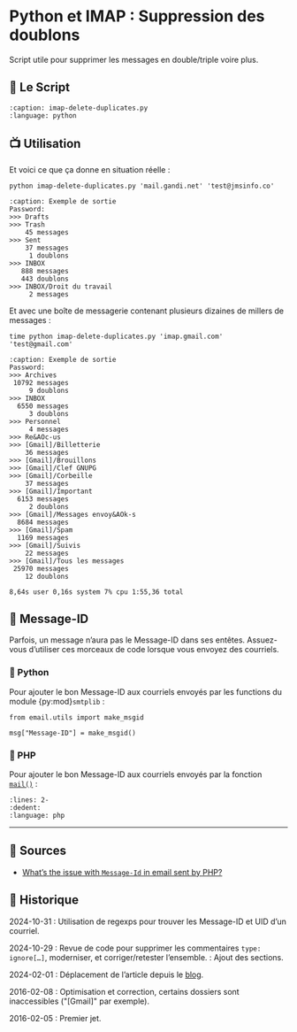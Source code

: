 # Python et IMAP : Suppression des doublons

Script utile pour supprimer les messages en double/triple voire plus.

## 🎩 Le Script

```{literalinclude} snippets/imaplib-suppression-des-doublons.py
:caption: imap-delete-duplicates.py
:language: python
```

## 📺 Utilisation

Et voici ce que ça donne en situation réelle :

```{code-block} shell
python imap-delete-duplicates.py 'mail.gandi.net' 'test@jmsinfo.co'
```

```{code-block} text
:caption: Exemple de sortie
Password:
>>> Drafts
>>> Trash
    45 messages
>>> Sent
    37 messages
     1 doublons
>>> INBOX
   888 messages
   443 doublons
>>> INBOX/Droit du travail
     2 messages
```

Et avec une boîte de messagerie contenant plusieurs dizaines de millers de messages :

```{code-block} shell
time python imap-delete-duplicates.py 'imap.gmail.com' 'test@gmail.com'
```

```{code-block} text
:caption: Exemple de sortie
Password:
>>> Archives
 10792 messages
     9 doublons
>>> INBOX
  6550 messages
     3 doublons
>>> Personnel
     4 messages
>>> Re&AOc-us
>>> [Gmail]/Billetterie
    36 messages
>>> [Gmail]/Brouillons
>>> [Gmail]/Clef GNUPG
>>> [Gmail]/Corbeille
    37 messages
>>> [Gmail]/Important
  6153 messages
     2 doublons
>>> [Gmail]/Messages envoy&AOk-s
  8684 messages
>>> [Gmail]/Spam
  1169 messages
>>> [Gmail]/Suivis
    22 messages
>>> [Gmail]/Tous les messages
 25970 messages
    12 doublons

8,64s user 0,16s system 7% cpu 1:55,36 total
```

## 📧 Message-ID

Parfois, un message n’aura pas le Message-ID dans ses entêtes. Assuez-vous d’utiliser ces morceaux de code lorsque vous envoyez des courriels.

### 🐍 Python

Pour ajouter le bon Message-ID aux courriels envoyés par les functions du module {py:mod}`smtplib` :

```{code-block} python
from email.utils import make_msgid

msg["Message-ID"] = make_msgid()
```

### 🐘 PHP

Pour ajouter le bon Message-ID aux courriels envoyés par la fonction [`mail()`](https://www.php.net/manual/function.mail.php) :

```{literalinclude} snippets/imaplib-suppression-des-doublons.php
:lines: 2-
:dedent:
:language: php
```

---

## 🎣 Sources

- [What’s the issue with `Message-Id` in email sent by PHP?](https://stackoverflow.com/q/14483861/1117028)

## 📜 Historique

2024-10-31
: Utilisation de regexps pour trouver les Message-ID et UID d’un courriel.

2024-10-29
: Revue de code pour supprimer les commentaires `type: ignore[…]`, moderniser, et corriger/retester l’ensemble.
: Ajout des sections.

2024-02-01
: Déplacement de l’article depuis le [blog](https://www.tiger-222.fr/?d=2016/02/05/18/00/41-imaplib-suppression-des-doublons).

2016-02-08
: Optimisation et correction, certains dossiers sont inaccessibles ("[Gmail]" par exemple).

2016-02-05
: Premier jet.
